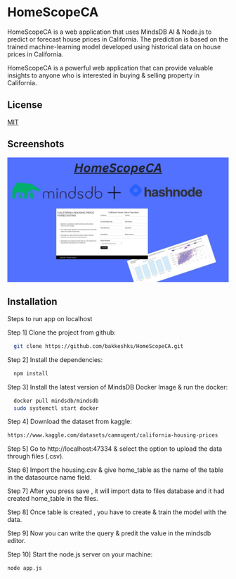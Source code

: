# HomeScopeCA

HomeScopeCA is a web application that uses MindsDB AI & Node.js to predict or forecast house prices in California. The prediction is based on the trained machine-learning model developed using historical data on house prices in California. 

HomeScopeCA is a powerful web application that can provide valuable insights to anyone who is interested in buying & selling property in California. 

## License

[MIT](https://choosealicense.com/licenses/mit/)

## Screenshots
![Example Image](public/images/homescopeca_hero.jpg)


## Installation

Steps to run app on localhost

Step 1] Clone the project from github:   
```bash
  git clone https://github.com/bakkeshks/HomeScopeCA.git
```
Step 2] Install the dependencies:
```bash
  npm install
```
Step 3] Install the latest version of MindsDB Docker Image & run the docker:
```bash
  docker pull mindsdb/mindsdb
  sudo systemctl start docker
```
Step 4] Download the dataset from kaggle: 
```bash
https://www.kaggle.com/datasets/camnugent/california-housing-prices
```
Step 5] Go to http://localhost:47334 & select the option to upload the data through files (.csv).

Step 6] Import the housing.csv & give home_table as the name of the table in the datasource name field.

Step 7] After you press save , it will import data to files database and it had created home_table in the files. 

Step 8] Once table is created , you have to create & train the model with the data.

Step 9] Now you can write the query & predit the value in the mindsdb editor.

Step 10] Start the node.js server on your machine:
```bash
node app.js 
```
